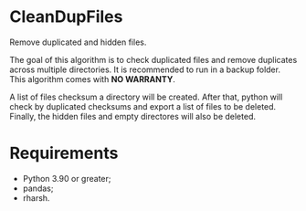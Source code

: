 # CleanDupFiles

Remove duplicated and hidden files.

The goal of this algorithm is to check duplicated files and
remove duplicates across multiple directories. It is recommended to
run in a backup folder. This algorithm comes with **NO WARRANTY**.

A list of files checksum a directory will be created.
After that, python will check by duplicated checksums and export
a list of files to be deleted. Finally, the hidden files and empty
directores will also be deleted.

# Requirements
- Python 3.90 or greater;
- pandas;
- rharsh.
